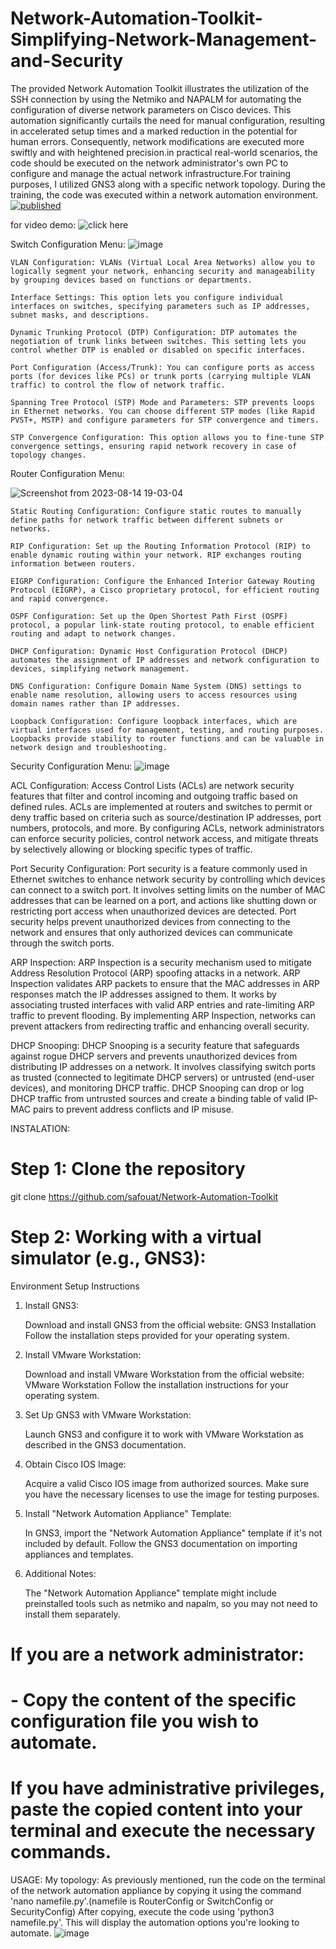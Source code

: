 # Network-Automation-Toolkit-Simplifying-Network-Management-and-Security
The provided Network Automation Toolkit illustrates the utilization of the SSH connection by using the Netmiko and NAPALM  for automating the configuration of diverse network parameters on Cisco devices. This automation  significantly curtails the need for manual configuration, resulting in accelerated setup times and a marked reduction in the potential for human errors. Consequently, network modifications are executed more swiftly and with heightened precision.in practical real-world scenarios, the code should be executed on the network administrator's own PC to configure and manage the actual network infrastructure.For training purposes, I utilized GNS3 along with a specific network topology. During the training, the code was executed within a network automation environment.
[![published](https://static.production.devnetcloud.com/codeexchange/assets/images/devnet-published.svg)](https://developer.cisco.com/codeexchange/github/repo/safouat/Network-Automation-Toolkit)

for video demo:
![click here](https://github.com/safouat/Network-Automation-Toolkit/assets/120058233/66fe6cd9-34e3-43eb-9300-932f09873b10)



Switch Configuration Menu:
![image](https://github.com/safouat/Network-Automation-Toolkit/assets/120058233/f521c8a8-305e-44b9-8e05-355cdd92aae1)




    VLAN Configuration: VLANs (Virtual Local Area Networks) allow you to logically segment your network, enhancing security and manageability by grouping devices based on functions or departments.

    Interface Settings: This option lets you configure individual interfaces on switches, specifying parameters such as IP addresses, subnet masks, and descriptions.

    Dynamic Trunking Protocol (DTP) Configuration: DTP automates the negotiation of trunk links between switches. This setting lets you control whether DTP is enabled or disabled on specific interfaces.

    Port Configuration (Access/Trunk): You can configure ports as access ports (for devices like PCs) or trunk ports (carrying multiple VLAN traffic) to control the flow of network traffic.

    Spanning Tree Protocol (STP) Mode and Parameters: STP prevents loops in Ethernet networks. You can choose different STP modes (like Rapid PVST+, MSTP) and configure parameters for STP convergence and timers.

    STP Convergence Configuration: This option allows you to fine-tune STP convergence settings, ensuring rapid network recovery in case of topology changes.

Router Configuration Menu:

![Screenshot from 2023-08-14 19-03-04](https://github.com/safouat/Network-Automation-Toolkit/assets/120058233/e77f4851-f4a5-4997-be15-e084de4fe743)

    Static Routing Configuration: Configure static routes to manually define paths for network traffic between different subnets or networks.

    RIP Configuration: Set up the Routing Information Protocol (RIP) to enable dynamic routing within your network. RIP exchanges routing information between routers.

    EIGRP Configuration: Configure the Enhanced Interior Gateway Routing Protocol (EIGRP), a Cisco proprietary protocol, for efficient routing and rapid convergence.

    OSPF Configuration: Set up the Open Shortest Path First (OSPF) protocol, a popular link-state routing protocol, to enable efficient routing and adapt to network changes.

    DHCP Configuration: Dynamic Host Configuration Protocol (DHCP) automates the assignment of IP addresses and network configuration to devices, simplifying network management.

    DNS Configuration: Configure Domain Name System (DNS) settings to enable name resolution, allowing users to access resources using domain names rather than IP addresses.

    Loopback Configuration: Configure loopback interfaces, which are virtual interfaces used for management, testing, and routing purposes. Loopbacks provide stability to router functions and can be valuable in network design and troubleshooting.
Security Configuration Menu:
![image](https://github.com/safouat/Network-Automation-Toolkit/assets/120058233/36ee41b4-eda2-48c5-a7f5-cad41c3b92c5)


ACL Configuration:
Access Control Lists (ACLs) are network security features that filter and control incoming and outgoing traffic based on defined rules. ACLs are implemented at routers and switches to permit or deny traffic based on criteria such as source/destination IP addresses, port numbers, protocols, and more. By configuring ACLs, network administrators can enforce security policies, control network access, and mitigate threats by selectively allowing or blocking specific types of traffic.

Port Security Configuration:
Port security is a feature commonly used in Ethernet switches to enhance network security by controlling which devices can connect to a switch port. It involves setting limits on the number of MAC addresses that can be learned on a port, and actions like shutting down or restricting port access when unauthorized devices are detected. Port security helps prevent unauthorized devices from connecting to the network and ensures that only authorized devices can communicate through the switch ports.

ARP Inspection:
ARP Inspection is a security mechanism used to mitigate Address Resolution Protocol (ARP) spoofing attacks in a network. ARP Inspection validates ARP packets to ensure that the MAC addresses in ARP responses match the IP addresses assigned to them. It works by associating trusted interfaces with valid ARP entries and rate-limiting ARP traffic to prevent flooding. By implementing ARP Inspection, networks can prevent attackers from redirecting traffic and enhancing overall security.

DHCP Snooping:
DHCP Snooping is a security feature that safeguards against rogue DHCP servers and prevents unauthorized devices from distributing IP addresses on a network. It involves classifying switch ports as trusted (connected to legitimate DHCP servers) or untrusted (end-user devices), and monitoring DHCP traffic. DHCP Snooping can drop or log DHCP traffic from untrusted sources and create a binding table of valid IP-MAC pairs to prevent address conflicts and IP misuse.

INSTALATION:
# Step 1: Clone the repository
git clone https://github.com/safouat/Network-Automation-Toolkit

# Step 2: Working with a virtual simulator (e.g., GNS3):
Environment Setup Instructions
1. Install GNS3:

    Download and install GNS3 from the official website: GNS3 Installation
    Follow the installation steps provided for your operating system.

2. Install VMware Workstation:

    Download and install VMware Workstation from the official website: VMware Workstation
    Follow the installation instructions for your operating system.

3. Set Up GNS3 with VMware Workstation:

    Launch GNS3 and configure it to work with VMware Workstation as described in the GNS3 documentation.

4. Obtain Cisco IOS Image:

    Acquire a valid Cisco IOS image from authorized sources. Make sure you have the necessary licenses to use the image for testing purposes.

5. Install "Network Automation Appliance" Template:

    In GNS3, import the "Network Automation Appliance" template if it's not included by default.
    Follow the GNS3 documentation on importing appliances and templates.

6. Additional Notes:

    The "Network Automation Appliance" template might include preinstalled tools such as netmiko and napalm, so you may not need to install them separately.


# If you are a network administrator:
# - Copy the content of the specific configuration file you wish to automate.

# If you have administrative privileges, paste the copied content into your terminal and execute the necessary commands.

USAGE:
My topology:
As previously mentioned, run the code on the terminal of the network automation appliance by copying it using the command 'nano namefile.py'.(namefile is RouterConfig or SwitchConfig or SecurityConfig)
After copying, execute the code using 'python3 namefile.py'. 
This will display the automation options you're looking to automate.
![image](https://github.com/safouat/Network-Automation-Toolkit/assets/120058233/4ffd1cc2-416e-4dd8-9f1e-e7167f733a85)




